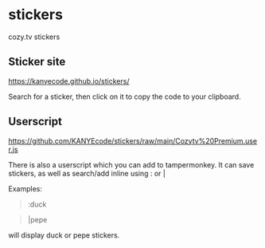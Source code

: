# stickers
cozy.tv stickers

## Sticker site
https://kanyecode.github.io/stickers/

Search for a sticker, then click on it to copy the code to your clipboard.


## Userscript
https://github.com/KANYEcode/stickers/raw/main/Cozytv%20Premium.user.js

There is also a userscript which you can add to tampermonkey. It can save stickers, as well as search/add inline using : or |

Examples:
> :duck

> |pepe

will display duck or pepe stickers.
